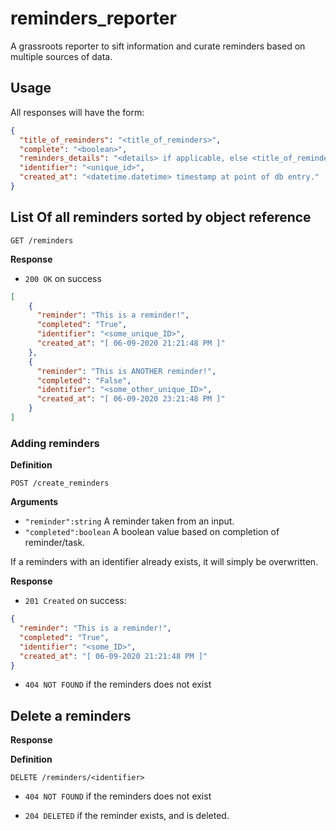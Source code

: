 # reminders_reporter
A grassroots reporter to sift information and curate reminders based on multiple sources of data.


## Usage

All responses will have the form:

```json
{
  "title_of_reminders": "<title_of_reminders>",
  "complete": "<boolean>",
  "reminders_details": "<details> if applicable, else <title_of_reminders>",
  "identifier": "<unique_id>", 
  "created_at": "<datetime.datetime> timestamp at point of db entry."
}
```

## List Of all reminders sorted by object reference

`GET /reminders`

**Response**

- `200 OK` on success

```json
[
    {
      "reminder": "This is a reminder!",
      "completed": "True",
      "identifier": "<some_unique_ID>",
      "created_at": "[ 06-09-2020 21:21:48 PM ]"
    },
    {
      "reminder": "This is ANOTHER reminder!",
      "completed": "False",
      "identifier": "<some_other_unique_ID>",
      "created_at": "[ 06-09-2020 23:21:48 PM ]"
    }
]
```

### Adding reminders

**Definition**

`POST /create_reminders`

**Arguments**

- `"reminder":string` A reminder taken from an input.
- `"completed":boolean` A boolean value based on completion of reminder/task.

If a reminders with an identifier already exists, it will simply be overwritten.

**Response**

- `201 Created` on success:
```json
{
  "reminder": "This is a reminder!",
  "completed": "True",
  "identifier": "<some_ID>",
  "created_at": "[ 06-09-2020 21:21:48 PM ]"
}
```
- `404 NOT FOUND` if the reminders does not exist

## Delete a reminders

**Response**

**Definition**

`DELETE /reminders/<identifier>`

- `404 NOT FOUND` if the reminders does not exist

- `204 DELETED` if the reminder exists, and is deleted.